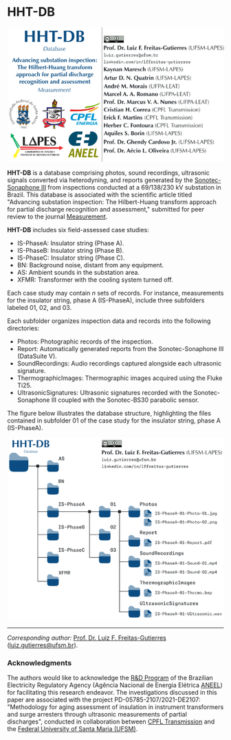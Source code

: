 # HHT-DB

![](HHT-DB.png "HHT-DB")

**HHT-DB** is a database comprising photos, sound recordings, ultrasonic signals converted via heterodyning, and reports generated by the [Sonotec-Sonaphone III](https://www.sonotec.eu/en/products/preventive-maintenance/ultrasonic-testing-devices/sonaphone/) from inspections conducted at a 69/138/230 kV substation in Brazil. This database is associated with the scientific article titled "Advancing substation inspection: The Hilbert-Huang transform approach for partial discharge recognition and assessment," submitted for peer review to the journal [Measurement](https://www.sciencedirect.com/journal/measurement).

**HHT-DB** includes six field-assessed case studies:
- IS-PhaseA: Insulator string (Phase A).
- IS-PhaseB: Insulator string (Phase B).
- IS-PhaseC: Insulator string (Phase C).
- BN: Background noise, distant from any equipment.
- AS: Ambient sounds in the substation area.
- XFMR: Transformer with the cooling system turned off.

Each case study may contain $n$ sets of records. For instance, measurements for the insulator string, phase A (IS-PhaseA), include three subfolders labeled 01, 02, and 03.

Each subfolder organizes inspection data and records into the following directories:
- Photos: Photographic records of the inspection.
- Report: Automatically generated reports from the Sonotec-Sonaphone III (DataSuite V).
- SoundRecordings: Audio recordings captured alongside each ultrasonic signature.
- ThermographicImages: Thermographic images acquired using the Fluke Ti25.
- UltrasonicSignatures: Ultrasonic signatures recorded with the Sonotec-Sonaphone III coupled with the Sonotec-BS30 parabolic sensor.

The figure below illustrates the database structure, highlighting the files contained in subfolder 01 of the case study for the insulator string, phase A (IS-PhaseA).

![](HHT-DB-Schema.png "HHT-DB schema")

---

*Corresponding author:* [Prof. Dr. Luiz F. Freitas-Gutierres](https://www.linkedin.com/in/lffreitas-gutierres/) ([luiz.gutierres@ufsm.br](mailto:luiz.gutierres@ufsm.br)).

### Acknowledgments

The authors would like to acknowledge the [R&D Program](https://www.gov.br/aneel/pt-br/assuntos/programa-de-pesquisa-desenvolvimento-e-inovacao) of the Brazilian Electricity Regulatory Agency (Agência Nacional de Energia Elétrica [ANEEL](https://www.gov.br/aneel/pt-br)) for facilitating this research endeavor. The investigations discussed in this paper are associated with the project PD-05785-2107/2021-DE2107: "Methodology for aging assessment of insulation in instrument transformers and surge arresters through ultrasonic measurements of partial discharges", conducted in collaboration between [CPFL Transmission](https://www2.grupocpfl.com.br/unidades-de-negocios/cpfl-transmissao) and the [Federal University of Santa Maria (UFSM)](https://www.ufsm.br/).

